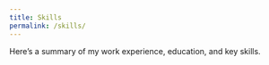 ```yaml
---
title: Skills
permalink: /skills/
---
```

Here’s a summary of my work experience, education, and key skills.
